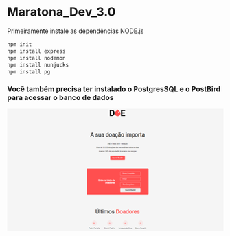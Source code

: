 # Maratona_Dev_3.0

Primeiramente instale as dependências NODE.js
```
npm init
npm install express
npm install nodemon
npm install nunjucks
npm install pg
```
### Você também precisa ter instalado o PostgresSQL e o PostBird para acessar o banco de dados

![dashboard](https://github.com/PedroPadilhaPortella/Maratona_Dev_3.0/blob/master/dashboard.PNG)
